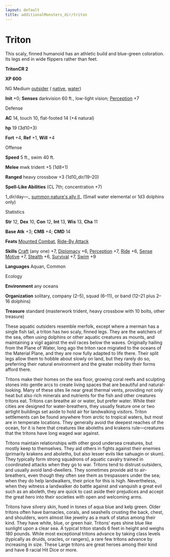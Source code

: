 ```yaml
---
layout: default
title: additionalMonsters_dir/triton
---
```

# Triton

This scaly, finned humanoid has an athletic build and blue-green coloration. Its legs end in wide flippers rather than feet.

**TritonCR 2**

**XP 600**

NG Medium [outsider](monsters_dir/creatureTypes#_outsider) ( [native](monsters_dir/creatureTypes#_native-subtype), [water](monsters_dir/creatureTypes#_water-subtype))

**Init** +0; **Senses** darkvision 60 ft., low-light vision; [Perception](additionalMonsters_dir/../skills_dir/perception#_perception) +7

Defense

**AC** 14, touch 10, flat-footed 14 (+4 natural)

**hp** 19 (3d10+3)

**Fort** +4, **Ref** +1, **Will** +4

Offense

**Speed** 5 ft., swim 40 ft.

**Melee** mwk trident +5 (1d8+1)

**Ranged** heavy crossbow +3 (1d10_dir/19–20)

**Spell-Like Abilities** (CL 7th; concentration +7)

1_dir/day—_ [summon nature's ally II](additionalMonsters_dir/../spells_dir/summonNatureSAlly#_summon-nature-s-ally-ii)_ (Small water elemental or 1d3 dolphins only)

Statistics

**Str** 12, **Dex** 10, **Con** 12, **Int** 13, **Wis** 13, **Cha** 11

**Base Atk** +3; **CMB** +4; **CMD** 14

**Feats** [Mounted Combat](additionalMonsters_dir/../feats#_mounted-combat), [Ride-By Attack](additionalMonsters_dir/../feats#_ride-by-attack)

**Skills** [Craft](additionalMonsters_dir/../skills_dir/craft#_craft) (any one) +7, [Diplomacy](additionalMonsters_dir/../skills_dir/diplomacy#_diplomacy) +6, [Perception](additionalMonsters_dir/../skills_dir/perception#_perception) +7, [Ride](additionalMonsters_dir/../skills_dir/ride#_ride) +6, [Sense Motive](additionalMonsters_dir/../skills_dir/senseMotive#_sense-motive) +7, [Stealth](additionalMonsters_dir/../skills_dir/stealth#_stealth) +6, [Survival](additionalMonsters_dir/../skills_dir/survival#_survival) +7, [Swim](additionalMonsters_dir/../skills_dir/swim#_swim) +9

**Languages** Aquan, Common

Ecology

**Environment** any oceans

**Organization** solitary, company (2–5), squad (6–11), or band (12–21 plus 2–16 dolphins)

**Treasure** standard (masterwork trident, heavy crossbow with 10 bolts, other treasure)

These aquatic outsiders resemble merfolk, except where a merman has a single fish tail, a triton has two scaly, finned legs. They are the watchers of the sea, often using dolphins or other aquatic creatures as mounts, and maintaining a vigil against the evil races below the waves. Originally hailing from the Plane of Water, long ago the triton race migrated to the oceans of the Material Plane, and they are now fully adapted to life there. Their split legs allow them to hobble about slowly on land, but they rarely do so, preferring their natural environment and the greater mobility their forms afford there.

Tritons make their homes on the sea floor, growing coral reefs and sculpting stones into gentle arcs to create living spaces that are beautiful and natural-looking. Many of these sites lie near great thermal vents, providing not only heat but also rich minerals and nutrients for the fish and other creatures tritons eat. Tritons can breathe air or water, but prefer water. While their cities are designed for water-breathers, they usually feature one or two airtight buildings set aside to hold air for landwalking visitors. Triton settlements can be found anywhere from arctic to tropical waters, but most are in temperate locations. They generally avoid the deepest reaches of the ocean, for it is here that creatures like aboleths and krakens rule—creatures that the tritons have long waged war against.

Tritons maintain relationships with other good undersea creatures, but mostly keep to themselves. They aid others in fights against their enemies (primarily krakens and aboleths, but also lesser evils like sahuagin or skum). They typically form strong squadrons of aquatic cavalry trained in coordinated attacks when they go to war. Tritons tend to distrust outsiders, and usually avoid land-dwellers. They sometimes provide aid to air-breathers, even though they often see them as trespassers under the sea; when they do help landwalkers, their price for this is high. Nevertheless, when they witness a landwalker do battle against and vanquish a great evil such as an aboleth, they are quick to cast aside their prejudices and accept the great hero into their societies with open and welcoming arms.

Tritons have silvery skin, hued in tones of aqua blue and kelp green. Older tritons often have barnacles, corals, and seashells crusting the back, chest, and shoulders, worn almost like jewelry as a mark of status among their kind. They have white, blue, or green hair. Tritons' eyes shine blue like sunlight upon a clear sea. A typical triton stands 6 feet in height and weighs 180 pounds. While most exceptional tritons advance by taking class levels (typically as druids, oracles, or rangers), a rare few tritons advance by increasing in size. These Large tritons are great heroes among their kind and have 8 racial Hit Dice or more.

